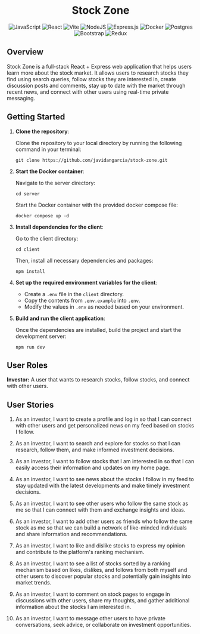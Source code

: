 <h1 align="center">Stock Zone</h1>

<div align="center">
  <img src="https://img.shields.io/badge/JavaScript-323330?style=for-the-badge&logo=javascript&logoColor=F7DF1E" alt="JavaScript">
  <img src="https://img.shields.io/badge/react-%2320232a.svg?style=for-the-badge&logo=react&logoColor=%2361DAFB" alt="React">
  <img src="https://img.shields.io/badge/vite-%23646CFF.svg?style=for-the-badge&logo=vite&logoColor=white" alt="Vite">
  <img src="https://img.shields.io/badge/node.js-6DA55F?style=for-the-badge&logo=node.js&logoColor=white" alt="NodeJS">
  <img src="https://img.shields.io/badge/express.js-%23404d59.svg?style=for-the-badge&logo=express&logoColor=%2361DAFB" alt="Express.js">
  <img src="https://img.shields.io/badge/docker-%230db7ed.svg?style=for-the-badge&logo=docker&logoColor=white" alt="Docker">
  <img src="https://img.shields.io/badge/postgres-%23316192.svg?style=for-the-badge&logo=postgresql&logoColor=white" alt="Postgres">
  <img src="https://img.shields.io/badge/bootstrap-%238511FA.svg?style=for-the-badge&logo=bootstrap&logoColor=white" alt="Bootstrap">
  <img src="https://img.shields.io/badge/redux-%23593d88.svg?style=for-the-badge&logo=redux&logoColor=white" alt="Redux">
</div>

## Overview

Stock Zone is a full-stack React + Express web application that helps users learn more about the stock market. It allows users to research stocks they find using search queries, follow stocks they are interested in, create discussion posts and comments, stay up to date with the market through recent news, and connect with other users using real-time private messaging.

## Getting Started

1.  **Clone the repository**:

    Clone the repository to your local directory by running the following command in your terminal:

    ```
    git clone https://github.com/javidangarcia/stock-zone.git
    ```

2.  **Start the Docker container**:

    Navigate to the server directory:

    ```
    cd server
    ```

    Start the Docker container with the provided docker compose file:

    ```
    docker compose up -d
    ```

3.  **Install dependencies for the client**:

    Go to the client directory:

    ```
    cd client
    ```

    Then, install all necessary dependencies and packages:

    ```
    npm install
    ```

4.  **Set up the required environment variables for the client**:

    -   Create a `.env` file in the `client` directory.
    -   Copy the contents from `.env.example` into `.env`.
    -   Modify the values in `.env` as needed based on your environment.

5.  **Build and run the client application**:

    Once the dependencies are installed, build the project and start the development server:

    ```
    npm run dev
    ```

## User Roles

**Investor:** A user that wants to research stocks, follow stocks, and connect with other users.

## User Stories

1. As an investor, I want to create a profile and log in so that I can connect with other users and get personalized news on my feed based on stocks I follow.

2. As an investor, I want to search and explore for stocks so that I can research, follow them, and make informed investment decisions.

3. As an investor, I want to follow stocks that I am interested in so that I can easily access their information and updates on my home page.

4. As an investor, I want to see news about the stocks I follow in my feed to stay updated with the latest developments and make timely investment decisions.

5. As an investor, I want to see other users who follow the same stock as me so that I can connect with them and exchange insights and ideas.

6. As an investor, I want to add other users as friends who follow the same stock as me so that we can build a network of like-minded individuals and share information and recommendations.

7. As an investor, I want to like and dislike stocks to express my opinion and contribute to the platform's ranking mechanism.

8. As an investor, I want to see a list of stocks sorted by a ranking mechanism based on likes, dislikes, and follows from both myself and other users to discover popular stocks and potentially gain insights into market trends.

9. As an investor, I want to comment on stock pages to engage in discussions with other users, share my thoughts, and gather additional information about the stocks I am interested in.

10. As an investor, I want to message other users to have private conversations, seek advice, or collaborate on investment opportunities.
